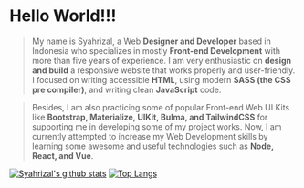 # Hello World!!!

> My name is Syahrizal, a Web **Designer and Developer** based in Indonesia who specializes in mostly **Front-end Development** with more than five years of experience.
I am very enthusiastic on **design and build** a responsive website that works properly and user-friendly. I focused on writing accessible **HTML**, using modern **SASS (the CSS pre compiler)**, and writing clean **JavaScript** code.

> Besides, I am also practicing some of popular Front-end Web UI Kits like **Bootstrap, Materialize, UIKit, Bulma, and TailwindCSS** for supporting me in developing some of my project works.
Now, I am currently attempted to increase my Web Development skills by learning some awesome and useful technologies such as **Node, React, and Vue**.

[![Syahrizal's github stats](https://github-readme-stats.vercel.app/api?username=syahrizaldev&hide=contribs&show_icons=true&theme=onedark)](https://github.com/syahrizaldev/)
[![Top Langs](https://github-readme-stats.vercel.app/api/top-langs/?username=syahrizaldev&langs_count=7&layout=compact&theme=onedark)](https://github.com/syahrizaldev/)
